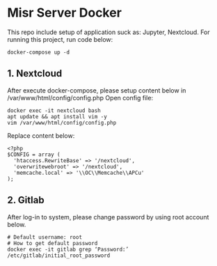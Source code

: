 # Misr Server Docker

This repo include setup of application suck as: Jupyter, Nextcloud. For running this project, run code below:
```
docker-compose up -d
```

## 1. Nextcloud

After execute docker-compose, please setup content below in /var/www/html/config/config.php
Open config file:
```
docker exec -it nextcloud bash
apt update && apt install vim -y
vim /var/www/html/config/config.php
```
Replace content below:
```
<?php
$CONFIG = array (
  'htaccess.RewriteBase' => '/nextcloud',
  'overwritewebroot' => '/nextcloud',
  'memcache.local' => '\\OC\\Memcache\\APCu'
);
```

## 2. Gitlab
After log-in to system, please change password by using root account below.
```
# Default username: root 
# How to get default password
docker exec -it gitlab grep ‘Password:’ /etc/gitlab/initial_root_password
```
